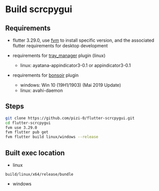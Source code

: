 # Build scrcpygui

## Requirements
- flutter 3.29.0, use [fvm](https://fvm.app/documentation/getting-started/installation) to install specific version, and the associated flutter requirements for desktop development
- requirements for [tray_manager](https://pub.dev/packages/tray_manager#quick-start) plugin (linux)
    - linux: 
    ayatana-appindicator3-0.1 or appindicator3-0.1

- requirements for [bonsoir](https://bonsoir.skyost.eu/docs#installation) plugin
    - windows: Win 10 (19H1/1903) (Mai 2019 Update)
    - linux: avahi-daemon

## Steps

```bash
git clone https://github.com/pizi-0/flutter-scrcpygui.git
cd flutter-scrcpygui
fvm use 3.29.0
fvm flutter pub get
fvm flutter build linux/windows --release
```

## Built exec location
- linux
```
build/linux/x64/release/bundle
```
- windows
```
```